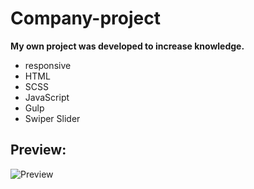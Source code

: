 # Company-project

**My own project was developed to increase knowledge.**

+ responsive
+ HTML
+ SCSS
+ JavaScript
+ Gulp
+ Swiper Slider

## Preview:
![Preview](link)
